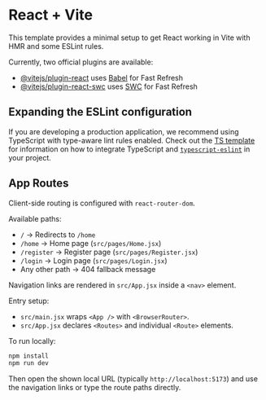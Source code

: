 # React + Vite

This template provides a minimal setup to get React working in Vite with HMR and some ESLint rules.

Currently, two official plugins are available:

- [@vitejs/plugin-react](https://github.com/vitejs/vite-plugin-react/blob/main/packages/plugin-react) uses [Babel](https://babeljs.io/) for Fast Refresh
- [@vitejs/plugin-react-swc](https://github.com/vitejs/vite-plugin-react/blob/main/packages/plugin-react-swc) uses [SWC](https://swc.rs/) for Fast Refresh

## Expanding the ESLint configuration

If you are developing a production application, we recommend using TypeScript with type-aware lint rules enabled. Check out the [TS template](https://github.com/vitejs/vite/tree/main/packages/create-vite/template-react-ts) for information on how to integrate TypeScript and [`typescript-eslint`](https://typescript-eslint.io) in your project.

## App Routes

Client-side routing is configured with `react-router-dom`.

Available paths:

- `/` → Redirects to `/home`
- `/home` → Home page (`src/pages/Home.jsx`)
- `/register` → Register page (`src/pages/Register.jsx`)
- `/login` → Login page (`src/pages/Login.jsx`)
- Any other path → 404 fallback message

Navigation links are rendered in `src/App.jsx` inside a `<nav>` element.

Entry setup:

- `src/main.jsx` wraps `<App />` with `<BrowserRouter>`.
- `src/App.jsx` declares `<Routes>` and individual `<Route>` elements.

To run locally:

```bash
npm install
npm run dev
```

Then open the shown local URL (typically `http://localhost:5173`) and use the navigation links or type the route paths directly.

